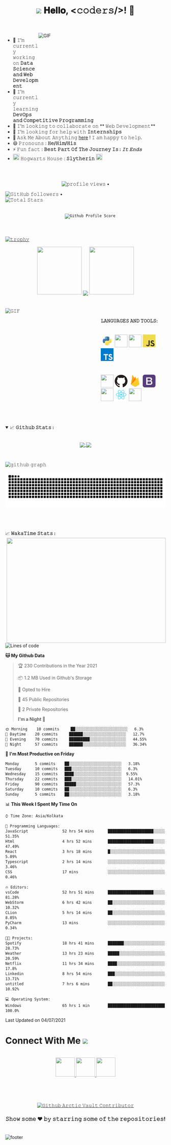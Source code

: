 <h1 align="center">
  <a target="_blank">
    <img src="https://i.pinimg.com/originals/0f/61/a9/0f61a927fd3892d1f0db35ad00285be2.gif" width="24px" style="max-width:100%;">
  </a>
  𝐇𝐞𝐥𝐥𝐨, &lt;𝚌𝚘𝚍𝚎𝚛𝚜/&gt;! 👋
  
</h1>

<br/>
<br/>
<a target="_blank">
  <img align="right" height="250" width="400" alt="GIF" src="https://media.tenor.com/images/b7939d73d32cb3ce5e48a80dd35dc599/tenor.gif">
</a>

- 🔭 𝙸’𝚖 𝚌𝚞𝚛𝚛𝚎𝚗𝚝𝚕𝚢 𝚠𝚘𝚛𝚔𝚒𝚗𝚐 𝚘𝚗 **𝙳𝚊𝚝𝚊 𝚂𝚌𝚒𝚎𝚗𝚌𝚎 𝚊𝚗𝚍 𝚆𝚎𝚋 𝙳𝚎𝚟𝚎𝚕𝚘𝚙𝚖𝚎𝚗𝚝**
- 🌱 𝙸’𝚖 𝚌𝚞𝚛𝚛𝚎𝚗𝚝𝚕𝚢 𝚕𝚎𝚊𝚛𝚗𝚒𝚗𝚐 **𝙳𝚎𝚟𝙾𝚙𝚜 𝚊𝚗𝚍 𝙲𝚘𝚖𝚙𝚎𝚝𝚒𝚝𝚒𝚟𝚎 𝙿𝚛𝚘𝚐𝚛𝚊𝚖𝚖𝚒𝚗𝚐**
- 👯 𝙸’𝚖 𝚕𝚘𝚘𝚔𝚒𝚗𝚐 𝚝𝚘 𝚌𝚘𝚕𝚕𝚊𝚋𝚘𝚛𝚊𝚝𝚎 𝚘𝚗 ** 𝚆𝚎𝚋 𝙳𝚎𝚟𝚎𝚕𝚘𝚙𝚖𝚎𝚗𝚝**
- 🤔 𝙸’𝚖 𝚕𝚘𝚘𝚔𝚒𝚗𝚐 𝚏𝚘𝚛 𝚑𝚎𝚕𝚙 𝚠𝚒𝚝𝚑 **𝙸𝚗𝚝𝚎𝚛𝚗𝚜𝚑𝚒𝚙𝚜**
- 💬 𝙰𝚜𝚔 𝙼𝚎 𝙰𝚋𝚘𝚞𝚝 𝙰𝚗𝚢𝚝𝚑𝚒𝚗𝚐 [here](https://github.com/baxacsharp) ! 𝙸 𝚊𝚖 𝚑𝚊𝚙𝚙𝚢 𝚝𝚘 𝚑𝚎𝚕𝚙.
- 😄 𝙿𝚛𝚘𝚗𝚘𝚞𝚗𝚜 : **𝙷𝚎/𝙷𝚒𝚖/𝙷𝚒𝚜**
- ⚡ 𝙵𝚞𝚗 𝚏𝚊𝚌𝚝 : **𝙱𝚎𝚜𝚝 𝙿𝚊𝚛𝚝 𝙾𝚏 𝚃𝚑𝚎 𝙹𝚘𝚞𝚛𝚗𝚎𝚢 𝙸𝚜 : _𝙸𝚝 𝙴𝚗𝚍𝚜_**
- <img src="https://github.com/JayantGoel001/JayantGoel001/blob/master/PNG/house.png" width="20px" height="20px"/> 𝙷𝚘𝚐𝚠𝚊𝚛𝚝𝚜 𝙷𝚘𝚞𝚜𝚎 : **𝚂𝚕𝚢𝚝𝚑𝚎𝚛𝚒𝚗** <img width="20px" height="20px" src="https://github.com/JayantGoel001/JayantGoel001/blob/master/PNG/Slytherin_ClearBG.png">

<br/>
<br/>

<p align="center">
  <img src="https://gpvc.arturio.dev/baxacsharp" alt="𝚙𝚛𝚘𝚏𝚒𝚕𝚎 𝚟𝚒𝚎𝚠𝚜"> •

<img alt="𝙶𝚒𝚝𝙷𝚞𝚋 𝚏𝚘𝚕𝚕𝚘𝚠𝚎𝚛𝚜" src="https://img.shields.io/github/followers/baxacsharp?label=Followers&style=social"> •  
 <img src="https://img.shields.io/github/stars/baxacsharp?label=Stars" alt="𝚃𝚘𝚝𝚊𝚕 𝚂𝚝𝚊𝚛𝚜">

</p>
<p align="center">
  <code>
    <img src="https://img.shields.io/badge/dynamic/json?label=Gitwar%20Profile%20Score&style=for-the-badge&color=ee6f57&logo=github&logoColor=white&query=score&url=http%3A%2F%2Fgitwar-jayant.herokuapp.com%2Fapi%2baxacsharp" alt="𝙶𝚒𝚝𝚑𝚞𝚋 𝙿𝚛𝚘𝚏𝚒𝚕𝚎 𝚂𝚌𝚘𝚛𝚎">
  </code>
</p>

#

[![𝚝𝚛𝚘𝚙𝚑𝚢](https://github-profile-trophy.vercel.app/?username=baxacsharp&column=8&margin-w=15&margin-h=15&no-bg=true&no-frame=true&theme=juicyfresh)](https://github.com/baxacsharp)

<p align="center">
  <a>
    <img height="150" width="140" src="https://www.pngkey.com/png/detail/297-2979843_wings-png-angel-wings-left-png.png">
    <img align="center" src="https://github-readme-streak-stats.herokuapp.com/?user=baxacsharp&theme=dark&hide_border=true"/>
    <img height="150" width="140" src="https://encrypted-tbn0.gstatic.com/images?q=tbn:ANd9GcSK2gInHsapTNo4kpBi6u27Y68gLFJD2rlJUKbGtVz7OXv8C6c4keP1L3zbn7ALCX7VKp0&usqp=CAU">
  </a>
</p>

#

<a target="_blank"><img align="left" height="300" width="300" alt="𝙶𝙸𝙵" src="https://octodex.github.com/images/daftpunktocat-thomas.gif"></a>
<br/>

**𝙻𝙰𝙽𝙶𝚄𝙰𝙶𝙴𝚂 𝙰𝙽𝙳 𝚃𝙾𝙾𝙻𝚂:**  
<br/>
<br/>
<code><img height="40" width="40" src="https://raw.githubusercontent.com/github/explore/80688e429a7d4ef2fca1e82350fe8e3517d3494d/topics/python/python.png"></code>
<code><img height="40" width="40" src="https://www.flaticon.com/svg/static/icons/svg/1216/1216733.svg"></code>
<code><img height="40" width="40" src="https://cdn.iconscout.com/icon/free/png-256/css-131-722685.png"></code>
<code><img height="40" width="40" src="https://raw.githubusercontent.com/github/explore/80688e429a7d4ef2fca1e82350fe8e3517d3494d/topics/javascript/javascript.png"></code>
<code><img height="40" width="40" src="https://raw.githubusercontent.com/github/explore/80688e429a7d4ef2fca1e82350fe8e3517d3494d/topics/typescript/typescript.png"></code>

#

<code><img height="40" width="40" src="https://upload.wikimedia.org/wikipedia/commons/thumb/3/3f/Git_icon.svg/1024px-Git_icon.svg.png"></code>
<code><img height="40" width="40" src="https://raw.githubusercontent.com/github/explore/80688e429a7d4ef2fca1e82350fe8e3517d3494d/topics/github-api/github-api.png"></code>
<code><img height="40" width="40" src="https://raw.githubusercontent.com/github/explore/80688e429a7d4ef2fca1e82350fe8e3517d3494d/topics/firebase/firebase.png"></code>
<code><img height="40" width="40" src="https://raw.githubusercontent.com/github/explore/80688e429a7d4ef2fca1e82350fe8e3517d3494d/topics/bootstrap/bootstrap.png"></code>
<code><img height="40" width="40" src="https://encrypted-tbn0.gstatic.com/images?q=tbn:ANd9GcRT1PKsfJXnxOqnTRiIZ8VcdJDYBXD-qZnnpw&usqp=CAU"></code>
<code><img height="40" width="40" src="https://raw.githubusercontent.com/github/explore/80688e429a7d4ef2fca1e82350fe8e3517d3494d/topics/react/react.png"></code>
<code><img height="40" width="40" src="https://cdn.iconscout.com/icon/free/png-512/mongodb-3-1175138.png"></code>

<br/>

#

<details open="">
<summary>
  <g-emoji class="g-emoji" alias="chart_with_upwards_trend" fallback-src="https://github.githubassets.com/images/icons/emoji/unicode/1f4c8.png">📈</g-emoji>
  <strong>𝙶𝚒𝚝𝚑𝚞𝚋 𝚂𝚝𝚊𝚝𝚜 : </strong>
</summary>
<br>

<p align="center">
  <a href="https://github.com/baxacsharp">
    <img align="center" src="https://github-readme-stats.vercel.app/api?username=baxacsharp&show_icons=true&hide_border=true&title_color=94b4a4&amp&icon_color=FFFFFF&amp&text_color=FFFFFF&amp&bg_color=000000&count_private=true&include_all_commits=true"/>
  </a>
  <a href="https://github.com/baxacsharp">
    <img align="center" height="195px" src="https://github-readme-stats.vercel.app/api/top-langs/?username=baxacsharp&text_color=FFFFFF&bg_color=000000&title_color=94b4a4&langs_count=15&layout=compact&hide_border=true" />
  </a>
</p>
</details>
<br>

![𝚐𝚒𝚝𝚑𝚞𝚋 𝚐𝚛𝚊𝚙𝚑](https://activity-graph.herokuapp.com/graph?username=baxacsharp&theme=react-dark&hide_border=true&area=true)

<!-- Don't Run Contribution Graph(Generate Snake) Action on your default Branch-->

![𝙶𝚒𝚝𝚑𝚞𝚋 𝙲𝚘𝚗𝚝𝚛𝚒𝚋𝚞𝚝𝚒𝚘𝚗 𝙶𝚛𝚊𝚙𝚑](https://github.com/JayantGoel001/JayantGoel001/blob/main/github-contribution-grid-snake.svg)

<!-- Don't Run Contribution Graph(Generate Snake) Action on your default Branch -->
<br/>

#

<summary>
  <g-emoji class="g-emoji" alias="chart_with_upwards_trend" fallback-src="https://github.githubassets.com/images/icons/emoji/unicode/1f4c8.png">📈</g-emoji>
  <strong>𝚆𝚊𝚔𝚊𝚃𝚒𝚖𝚎 𝚂𝚝𝚊𝚝𝚜 : </strong>
</summary>

<a target="_blank">
  <img align="right" height="330px" width="500px" src="" >
</a>

<br>
<br>

<!--START_SECTION:waka-->

![Lines of code](https://miro.medium.com/max/1200/1*FkG7dPq9aReiWXbrcmL_1g.png)

**🐱 My Github Data**

> 🏆 230 Contributions in the Year 2021
>
> 📦 1.2 MB Used in Github's Storage
>
> 💼 Opted to Hire
>
> 📜 45 Public Repositories
>
> 🔑 2 Private Repositories
>
> **I'm a Night 🦉**

```text
🌞 Morning    10 commits     ██░░░░░░░░░░░░░░░░░░░░░░░   6.3%
🌆 Daytime    20 commits     ██████░░░░░░░░░░░░░░░░░░░   12.7%
🌃 Evening    70 commits     █████████░░░░░░░░░░░░░░░░   44.55%
🌙 Night      57 commits     ██████░░░░░░░░░░░░░░░░░░░   36.34%

```

📅 **I'm Most Productive on Friday**

```text
Monday       5 commits    ██░░░░░░░░░░░░░░░░░░░░░░░   3.18%
Tuesday      10 commits   ███░░░░░░░░░░░░░░░░░░░░░░   6.3%
Wednesday    15 commits   ████░░░░░░░░░░░░░░░░░░░░░  9.55%
Thursday     22 commits   ███░░░░░░░░░░░░░░░░░░░░░░   14.01%
Friday       90 commits   █████░░░░░░░░░░░░░░░░░░░░   57.3%
Saturday     10 commits   ██░░░░░░░░░░░░░░░░░░░░░░░   6.3%
Sunday       5 commits    ██░░░░░░░░░░░░░░░░░░░░░░░   3.18%

```

📊 **This Week I Spent My Time On**

```text
⌚︎ Time Zone: Asia/Kolkata

💬 Programming Languages:
JavaScript               52 hrs 54 mins      ████████████████████░░░░░   51.35%
Html                     4 hrs 52 mins       ████████████████████░░░░░   47.49%
React                    3 hrs 18 mins       █░░░░░░░░░░░░░░░░░░░░░░░░   5.09%
Typescript               2 hrs 14 mins       ░░░░░░░░░░░░░░░░░░░░░░░░░   3.46%
CSS                      17 mins             ░░░░░░░░░░░░░░░░░░░░░░░░░   0.46%

🔥 Editors:
vsCode                   52 hrs 51 mins      ████████████████████░░░░░   81.28%
WebStorm                 6 hrs 42 mins       ██░░░░░░░░░░░░░░░░░░░░░░░   10.32%
CLion                    5 hrs 14 mins       ██░░░░░░░░░░░░░░░░░░░░░░░   8.05%
PyCharm                  13 mins             ░░░░░░░░░░░░░░░░░░░░░░░░░   0.34%

🐱‍💻 Projects:
Spotify                  18 hrs 41 mins      ███████░░░░░░░░░░░░░░░░░░   28.73%
Weather                  13 hrs 23 mins      █████░░░░░░░░░░░░░░░░░░░░   20.59%
Netflix                  11 hrs 34 mins      ████░░░░░░░░░░░░░░░░░░░░░   17.8%
Linkedin                 8 hrs 54 mins       ███░░░░░░░░░░░░░░░░░░░░░░   13.71%
untitled                 7 hrs 6 mins        ██░░░░░░░░░░░░░░░░░░░░░░░   10.92%

💻 Operating System:
Windows                  65 hrs 1 min        █████████████████████████   100.0%

```

Last Updated on 04/07/2021

<!--END_SECTION:waka-->

<!-- <p align="center">
  <a>
    <img align="center" width="400px" height="400px" src="https://wakatime.com/share/@JayantGoel001/2be1608b-10ea-42dd-b1f5-80ed001062b1.svg"/>
  </a>
  <a>
    <img align="center" height="400px" width="400px" src="https://wakatime.com/share/@JayantGoel001/c7e94976-73a4-4959-a081-4ca2e1126556.svg" />
  </a> -->
</p>

#

<!-- <p align="center">
  <a href="https://github.com/baxacsharp">
    <img height="50" width="50" src="https://cdn.jsdelivr.net/npm/simple-icons@3.0.1/icons/github.svg">
  </a>
  <h4 align="center"><code>📊 𝙶𝚒𝚝𝙷𝚞𝚋 𝙼𝚎𝚝𝚛𝚒𝚌𝚜</code></h4>
</p>

<p align="center">
  <a href='https://github.com/baxacsharp/'>
    <img width="75%" src="https://encrypted-tbn0.gstatic.com/images?q=tbn:ANd9GcQG-66gqMgljcTarwjCgj3eUWSvbKOcVvJO2A&usqp=CAU"/>
    <img src="https://github.com/JayantGoel001/JayantGoel001/blob/master/metrics.detailed.svg" width="75%"/>
  </a>
</p> -->

<h1>
  Connect With Me
  <a target="_blank">
    <img src="https://i.pinimg.com/originals/58/ff/ce/58ffce692cc74a0581d2e8ff6890f19a.gif" height="25px" style="max-width:100%;">
  </a>
</h1>

<p align="center">
  <br>
  <a href="www.linkedin.com/in/baxtiyor-abduvoitov" target="_blank">
    <code><img height="60" width="60" src="https://cdn.jsdelivr.net/npm/simple-icons@v3/icons/linkedin.svg"/></code>
  </a>
  <a href="https://www.facebook.com/baxtiyor.abduvoitov.7" target="_blank">
    <code><img  height="60" width="60" src="https://cdn.jsdelivr.net/npm/simple-icons@v3/icons/facebook.svg"/></code>
  </a>
  <a href="https://www.instagram.com/baxticsharp/?hl=en" target="_blank">
    <code><img height="60" width="60" src="https://cdn.jsdelivr.net/npm/simple-icons@v3/icons/instagram.svg"/></code>
  </a>
 
</p>
<br/>

<!-- <p align="center">
  <a href="https://www.hackerrank.com/JayantGoel001/" target="_blank">
    <code><img height="60" width="60" src="https://github.com/JayantGoel001/JayantGoel001/blob/master/PNG/hr.png"/></code>
  </a>

  <a href="http://www.codeforces.com/profile/JayantGoel001" target="_blank">
    <code><img height="60" width="60" src="https://github.com/JayantGoel001/JayantGoel001/blob/master/PNG/cf.png"/></code>
  </a>

  <a href="https://www.hackerearth.com/@jayantgoel001" target="_blank">
    <code><img height="60" width="60" src="https://github.com/JayantGoel001/JayantGoel001/blob/master/SVG/he.svg"/></code>
  </a>

  <a href="https://www.codechef.com/users/jayantgoel001" target="_blank">
    <code><img height="60" width="60" src="https://github.com/JayantGoel001/JayantGoel001/blob/master/SVG/cc.svg"/></code>
  </a>
</p> -->

<br/>
<br/>

<p align="center">
  <a href="https://archiveprogram.github.com/">
    <img alt="𝙶𝚒𝚝𝚑𝚞𝚋 𝙰𝚛𝚌𝚝𝚒𝚌 𝚅𝚊𝚞𝚕𝚝 𝙲𝚘𝚗𝚝𝚛𝚒𝚋𝚞𝚝𝚘𝚛" src = "https://media.tenor.com/images/8c529fcce7764750f033e675f0883378/tenor.gif" width="100px" height="100px">
  </a>
</p>

<div align="center">

### 𝚂𝚑𝚘𝚠 𝚜𝚘𝚖𝚎 ❤️ 𝚋𝚢 𝚜𝚝𝚊𝚛𝚛𝚒𝚗𝚐 𝚜𝚘𝚖𝚎 𝚘𝚏 𝚝𝚑𝚎 𝚛𝚎𝚙𝚘𝚜𝚒𝚝𝚘𝚛𝚒𝚎𝚜!

</div>

#

![footer](https://www.mycplus.com/mycplus/wp-content/uploads/2009/02/programming-languages.jpg)
